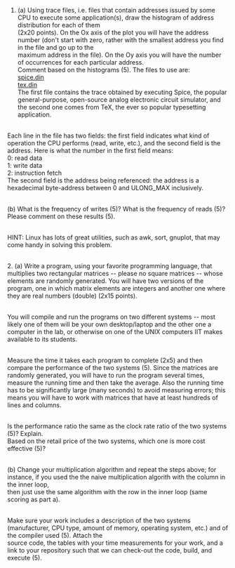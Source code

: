 1. (a) Using trace files, i.e. files that contain addresses issued by some CPU to execute some application(s), draw the histogram of address distribution for each of them <br>(2x20 points). On the Ox axis of the plot you will have the address number (don't start with zero, rather with the smallest address you find in the file and go up to the <br>maximum address in the file). On the Oy axis you will have the number of occurrences for each particular address.
<br>Comment based on the histograms (5). The files to use are:
<br>[spice.din](http://www.cs.iit.edu/~virgil/cs470/varia/traces/benchmarks/spice.din)
<br>[tex.din](http://www.cs.iit.edu/~virgil/cs470/varia/traces/benchmarks/tex.din)
<br>The first file contains the trace obtained by executing Spice, the popular general-purpose, open-source analog electronic circuit simulator, and the second one comes from TeX, the ever so popular typesetting application.

<br>Each line in the file has two fields: the first field indicates what kind of operation the CPU performs (read, write, etc.), and the second field is the address. Here is what the number in the first field means:
<br>0: read data
<br>1: write data
<br>2: instruction fetch
<br>The second field is the address being referenced: the address is a hexadecimal byte-address between 0 and ULONG_MAX inclusively.


<br>(b) What is the frequency of writes (5)? What is the frequency of reads (5)? Please comment on these results (5).

<br>HINT: Linux has lots of great utilities, such as awk, sort, gnuplot, that may come handy in solving this problem.



<br>2. (a) Write a program, using your favorite programming language, that multiplies two rectangular matrices -- please no square matrices -- whose elements are randomly generated. You will have two versions of the program, one in which matrix elements are integers and another one where they are real numbers (double) (2x15 points).

<br>You will compile and run the programs on two different systems -- most likely one of them will be your own desktop/laptop and the other one a computer in the lab, or otherwise on one of the UNIX computers IIT makes available to its students.

<br>Measure the time it takes each program to complete (2x5) and then compare the performance of the two systems (5). Since the matrices are randomly generated, you will have to run the program several times, measure the running time and then take the average. Also the running time has to be significantly large (many seconds) to avoid measuring errors; this means you will have to work with matrices that have at least hundreds of lines and columns.

<br>Is the performance ratio the same as the clock rate ratio of the two systems (5)? Explain. 
<br>Based on the retail price of the two systems, which one is more cost effective (5)?

<br>(b) Change your multiplication algorithm and repeat the steps above; for instance, if you used the the naive multiplication algorith with the column in the inner loop, <br>then just use the same algorithm with the row in the inner loop (same scoring as part a).


<br>Make sure your work includes a description of the two systems (manufacturer, CPU type, amount of memory, operating system, etc.) and of the compiler used (5). Attach the <br>source code, the tables with your time measurements for your work, and a link to your repository such that we can check-out the code, build, and execute (5).
